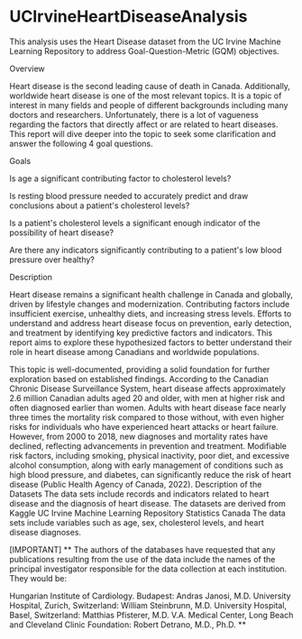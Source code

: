 # UCIrvineHeartDiseaseAnalysis
This analysis uses the Heart Disease dataset from the UC Irvine Machine Learning Repository to address Goal-Question-Metric (GQM) objectives.

Overview

Heart disease is the second leading cause of death in Canada. Additionally, worldwide heart disease is one of the most relevant topics. It is a topic of interest in many fields and people of different backgrounds including many doctors and researchers. Unfortunately, there is a lot of vagueness regarding the factors that directly affect or are related to heart diseases. This report will dive deeper into the topic to seek some clarification and answer the following 4 goal questions.

Goals

Is age a significant contributing factor to cholesterol levels?

Is resting blood pressure needed to accurately predict and draw conclusions about a patient's cholesterol levels?

Is a patient's cholesterol levels a significant enough indicator of the possibility of heart disease?

Are there any indicators significantly contributing to a patient's low blood pressure over healthy?

Description

Heart disease remains a significant health challenge in Canada and globally, driven by lifestyle changes and modernization. Contributing factors include insufficient exercise, unhealthy diets, and increasing stress levels. Efforts to understand and address heart disease focus on prevention, early detection, and treatment by identifying key predictive factors and indicators. This report aims to explore these hypothesized factors to better understand their role in heart disease among Canadians and worldwide populations.

This topic is well-documented, providing a solid foundation for further exploration based on established findings. According to the Canadian Chronic Disease Surveillance System, heart disease affects approximately 2.6 million Canadian adults aged 20 and older, with men at higher risk and often diagnosed earlier than women. Adults with heart disease face nearly three times the mortality risk compared to those without, with even higher risks for individuals who have experienced heart attacks or heart failure. However, from 2000 to 2018, new diagnoses and mortality rates have declined, reflecting advancements in prevention and treatment. Modifiable risk factors, including smoking, physical inactivity, poor diet, and excessive alcohol consumption, along with early management of conditions such as high blood pressure, and diabetes, can significantly reduce the risk of heart disease (Public Health Agency of Canada, 2022).
Description of the Datasets
The data sets include records and indicators related to heart disease and the
diagnosis of heart disease. The datasets are derived from
Kaggle
UC Irvine Machine Learning Repository
Statistics Canada
The data sets include variables such as age, sex, cholesterol levels, and heart disease diagnoses.


[IMPORTANT]
**
The authors of the databases have requested that any publications resulting from the use of the data include the names of the principal investigator responsible for the data collection at each institution. They would be:

Hungarian Institute of Cardiology. Budapest: Andras Janosi, M.D.
University Hospital, Zurich, Switzerland: William Steinbrunn, M.D.
University Hospital, Basel, Switzerland: Matthias Pfisterer, M.D.
V.A. Medical Center, Long Beach and Cleveland Clinic Foundation: Robert Detrano, M.D., Ph.D.
**

